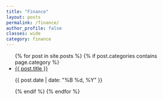 ```yaml
---
title: "Finance"
layout: posts
permalink: /finance/
author_profile: false
classes: wide
category: finance
---
```


<ul>
    {% for post in site.posts %}
        {% if post.categories contains page.category %}
            <li>
                <a href="{{ post.url | relative_url }}">{{ post.title }}</a>
                <p>{{ post.date | date: "%B %d, %Y" }}</p>
            </li>
        {% endif %}
    {% endfor %}
</ul>
